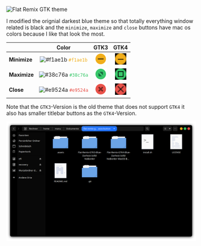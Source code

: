 ![Flat Remix GTK theme](assets/logo.svg)

I modified the orignial darkest blue theme so that totally everything window related is black and the ```minimize```, ```maximize``` and ```close``` buttons have mac os colors because I like that look the most.

|               | **Color**                                                                                               | **GTK3**                                            | **GTK4**
|:--------------|:-------------------------------------------------------------------------------------------------------:|:--------------------------------------------------:|:---:|
| **Minimize**  | ![#f1ae1b](https://via.placeholder.com/15/f1ae1b/000000?text=+) <font color="#f1ae1b"> ```#f1ae1b``` </font> | ![minigtk3](assets/GTK3/titlebutton-minimize-hover-darkest@2.png)  | <img src="assets/GTK4/minimize-button-hover.png" alt="minigtk4" width="30"/>  |
| **Maximize**  | ![#38c76a](https://via.placeholder.com/15/38c76a/000000?text=+) <font color="#38c76a"> ```#38c76a``` </font> | ![maxigtk3](assets/GTK3/titlebutton-maximize-active-darkest@2.png) | <img src="assets/GTK4/maximize-button-hover.png" alt="maxigtk4" width="30"/>  |
| **Close**     | ![#e9524a](https://via.placeholder.com/15/e9524a/000000?text=+) <font color="#e9524a"> ```#e9524a``` </font> | ![closegtk3](assets/GTK3/titlebutton-close-hover-darkest@2.png)     | <img src="assets/GTK4/close-button-hover.png" alt="closegtk4" width="30"/>

Note that the ```GTK3```-Version is the old theme that does not support ```GTK4``` it also has smaller titlebar buttons as the ```GTK4```-Version. 

![theme preview](assets/preview.png)